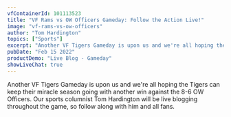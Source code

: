 ```yaml
---
vfContainerId: 101113523
title: "VF Rams vs OW Officers Gameday: Follow the Action Live!"
image: "vf-rams-vs-ow-officers"
author: "Tom Hardington"
topics: ["Sports"]
excerpt: "Another VF Tigers Gameday is upon us and we're all hoping the Tigers can keep their miracle season going with another win against the 8-6 OW Officers. Follow Live NOW!"
pubDate: "Feb 15 2022"
productDemo: "Live Blog - Gameday"
showLiveChat: true
---
```


Another VF Tigers Gameday is upon us and we're all hoping the Tigers can keep their miracle season going with another win against the 8-6 OW Officers. Our sports columnist Tom Hardington will be live blogging throughout the game, so follow along with him and all fans.

<div class="viafoura">
  <vf-live-blog></vf-live-blog>
</div>
